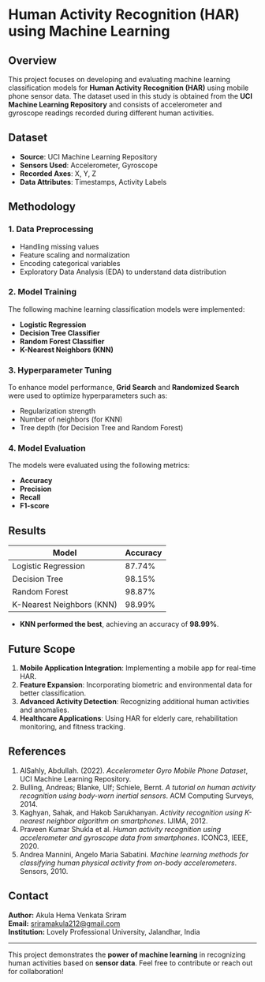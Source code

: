 # Human Activity Recognition (HAR) using Machine Learning

## Overview
This project focuses on developing and evaluating machine learning classification models for **Human Activity Recognition (HAR)** using mobile phone sensor data. The dataset used in this study is obtained from the **UCI Machine Learning Repository** and consists of accelerometer and gyroscope readings recorded during different human activities.

## Dataset
- **Source**: UCI Machine Learning Repository
- **Sensors Used**: Accelerometer, Gyroscope
- **Recorded Axes**: X, Y, Z
- **Data Attributes**: Timestamps, Activity Labels

## Methodology
### 1. Data Preprocessing
- Handling missing values
- Feature scaling and normalization
- Encoding categorical variables
- Exploratory Data Analysis (EDA) to understand data distribution

### 2. Model Training
The following machine learning classification models were implemented:
- **Logistic Regression**
- **Decision Tree Classifier**
- **Random Forest Classifier**
- **K-Nearest Neighbors (KNN)**

### 3. Hyperparameter Tuning
To enhance model performance, **Grid Search** and **Randomized Search** were used to optimize hyperparameters such as:
- Regularization strength
- Number of neighbors (for KNN)
- Tree depth (for Decision Tree and Random Forest)

### 4. Model Evaluation
The models were evaluated using the following metrics:
- **Accuracy**
- **Precision**
- **Recall**
- **F1-score**

## Results
| Model | Accuracy |
|--------|------------|
| Logistic Regression | 87.74% |
| Decision Tree | 98.15% |
| Random Forest | 98.87% |
| K-Nearest Neighbors (KNN) | 98.99% |

- **KNN performed the best**, achieving an accuracy of **98.99%**.

## Future Scope
1. **Mobile Application Integration**: Implementing a mobile app for real-time HAR.
2. **Feature Expansion**: Incorporating biometric and environmental data for better classification.
3. **Advanced Activity Detection**: Recognizing additional human activities and anomalies.
4. **Healthcare Applications**: Using HAR for elderly care, rehabilitation monitoring, and fitness tracking.

## References
1. AlSahly, Abdullah. (2022). *Accelerometer Gyro Mobile Phone Dataset*, UCI Machine Learning Repository.
2. Bulling, Andreas; Blanke, Ulf; Schiele, Bernt. *A tutorial on human activity recognition using body-worn inertial sensors*. ACM Computing Surveys, 2014.
3. Kaghyan, Sahak, and Hakob Sarukhanyan. *Activity recognition using K-nearest neighbor algorithm on smartphones*. IJIMA, 2012.
4. Praveen Kumar Shukla et al. *Human activity recognition using accelerometer and gyroscope data from smartphones*. ICONC3, IEEE, 2020.
5. Andrea Mannini, Angelo Maria Sabatini. *Machine learning methods for classifying human physical activity from on-body accelerometers*. Sensors, 2010.

## Contact
**Author:** Akula Hema Venkata Sriram  
**Email:** sriramakula212@gmail.com  
**Institution:** Lovely Professional University, Jalandhar, India

---
This project demonstrates the **power of machine learning** in recognizing human activities based on **sensor data**. Feel free to contribute or reach out for collaboration!

